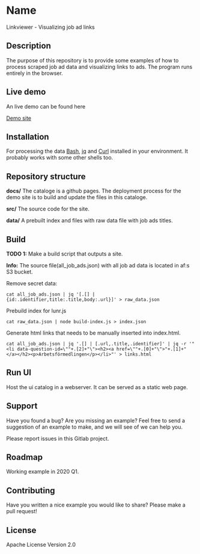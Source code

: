 # Name

Linkviewer - Visualizing job ad links

## Description

The purpose of this repository is to provide some examples of how to
process scraped job ad data and visualizing links to ads. The program runs entirely in the browser.

## Live demo

An live demo can be found here

 [Demo site](https://blog.jobtechdev.se/linkviwer)

## Installation

For processing the data [Bash](https://www.gnu.org/software/bash),
[jq](https://stedolan.github.io/jq/) and [Curl](https://curl.haxx.se/)
installed in your environment. It probably works with some other
shells too.

## Repository structure

__docs/__
The cataloge is a github pages. The deployment process for the demo site is to build and update the files in this cataloge.

__src/__ The source code for the site.

__data/__ A prebuilt index and files with raw data file with job ads titles.

## Build
**TODO 1:** Make a build script that outputs a site.

**Info:** The source file(all_job_ads.json) with all job ad data is located in af:s S3 bucket.

Remove secret data:
```
cat all_job_ads.json | jq '[.[] | {id:.identifier,title:.title,body:.url}]' > raw_data.json
```
Prebuild index for lunr.js
```
cat raw_data.json | node build-index.js > index.json
```
Generate html links that needs to be manually inserted into index.html.
```
cat all_job_ads.json | jq '.[] | [.url,.title,.identifier]' | jq -r '"<li data-question-id=\""+.[2]+"\"><h2><a href=\""+.[0]+"\">"+.[1]+"</a></h2><p>Arbetsförmedlingen</p></li>"' > links.html
```
## Run UI

Host the ui catalog in a webserver. It can be served as a static web page.

## Support

Have you found a bug? Are you missing an example? Feel free to send a
suggestion of an example to make, and we will see of we can help you.

Please report issues in this Gitlab project.

## Roadmap

Working example in 2020 Q1.

## Contributing

Have you written a nice example you would like to share? Please make a
pull request!

## License

Apache License Version 2.0
